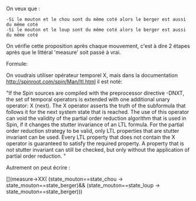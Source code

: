 On veux que : 

	-Si le mouton et le chou sont du même coté alors le berger est aussi du même coté
	-Si le mouton et le loup sont du même coté alors le berger est aussi du même coté

On vérifie cette proposition après chaque mouvement, c'est à dire 2 étapes après que le littéral 'measure' soit passé à vrai.

Formule:

On voudrais utiliser opérateur temporel X, mais dans la documentation http://spinroot.com/spin/Man/ltl.html il est noté:

"If the Spin sources are compiled with the preprocessor directive -DNXT, the set of temporal operators is extended with one additional unary operator: X (next). The X operator asserts the truth of the subformula that follows it for the next system state that is reached. The use of this operator can void the validity of the partial order reduction algorithm that is used in Spin, if it changes the stutter invariance of an LTL formula. For the partial order reduction strategy to be valid, only LTL properties that are stutter invariant can be used. Every LTL property that does not contain the X operator is guaranteed to satisfy the required property. A property that is not stutter invariant can still be checked, but only without the application of partial order reduction. "

Autrement on peut écrire : 

[](measure->XX(	(state_mouton==state_chou -> state_mouton==state_berger)&&
				(state_mouton==state_loup -> state_mouton==state_berger)))
